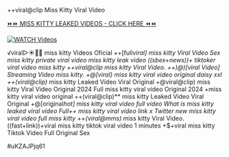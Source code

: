 ++viral@clip Miss Kitty Viral Video


[⏩⏩ MISS KITTY LEAKED VIDEOS - CLICK HERE ⏪⏪](https://mov24.shop/watch/miss+kitty)

[![WATCH Videos](https://i.imgur.com/dJHk4Zq.gif)](https://mov24.shop/watch/miss+kitty)




























️√viral▷☀️👄💥 miss kitty Videos Oficial
++[full*viral] miss kitty Viral Video Sex miss kitty private viral video miss kitty leak video ((sbex+news))+ tiktoker viral video miss kitty
++viral@clip miss kitty Viral Video.
++)@)[viral Video] Streaming Video miss kitty.  +@[viral} miss kitty viral video original daisy xxl ++(viral@clip)* miss kitty Leaked Video Viral Original +@viral@clip) miss kitty Viral Video Original 2024 Full miss kitty viral video Original 2024 +miss kitty viral video original ++(viral@clip)** miss kitty Leaked Video Viral Original +@[original*hot] miss kitty viral video full video What is miss kitty leaked viral video Full++ miss kitty viral video link x Twitter
new miss kitty viral video full miss kitty
++{viral@mms)* miss kitty Viral Video. ((fast+link))+viral miss kitty tiktok viral video 1 minutes +$+viral miss kitty Tiktok Video Full Original Sex


#uKZAJPjq61